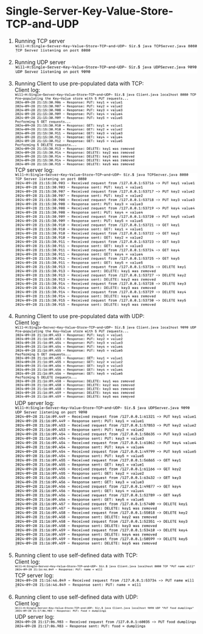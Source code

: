 # Single-Server-Key-Value-Store-TCP-and-UDP

1. Running TCP server
![alt text](img/image.png)

2. Running UDP server
![alt text](img/image-1.png)

3. Running Client to use pre-populated data with TCP:\
Client log:
![alt text](img/image-2.png)
TCP server log:
![alt text](img/image-3.png)

4. Running Client to use pre-populated data with UDP:\
Client log:
![alt text](img/image-4.png)
UDP server log:
![alt text](img/image-5.png)

5. Running client to use self-defined data with TCP:\
Client log:
![alt text](img/image-6.png)
TCP server log:
![alt text](img/image-7.png)

6. Running client to use self-defined data with UDP:\
Client log:
![alt text](img/image-8.png)
UDP server log:
![alt text](img/image-9.png)
